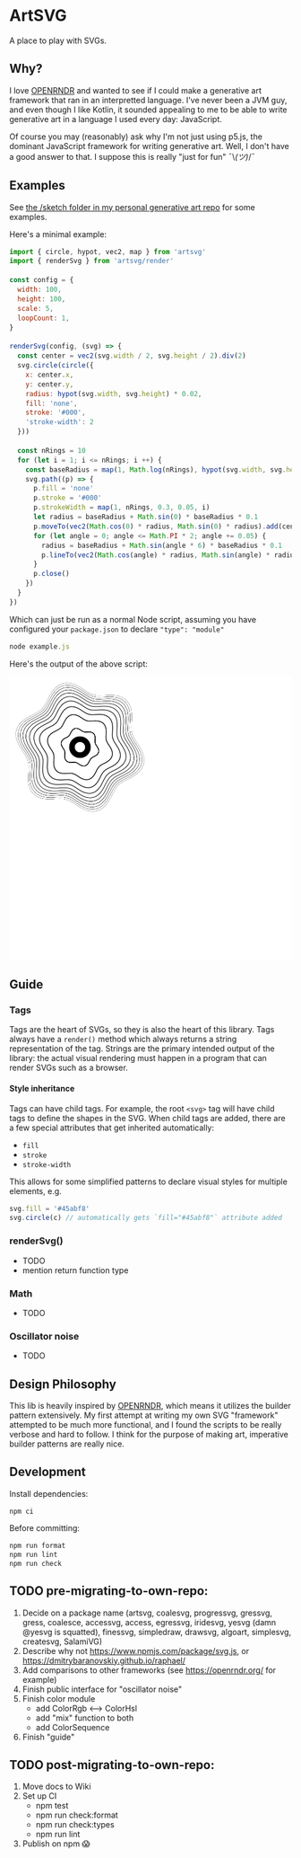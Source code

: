 # ArtSVG

A place to play with SVGs.

## Why? 

I love [OPENRNDR](https://openrndr.org/) and wanted to see if I could make a generative art framework that ran in an interpretted language. I've never been a JVM guy, and even though I like Kotlin, it sounded appealing to me to be able to write generative art in a language I used every day: JavaScript.

Of course you may (reasonably) ask why I'm not just using p5.js, the dominant JavaScript framework for writing generative art. Well, I don't have a good answer to that. I suppose this is really "just for fun" ¯\\_(ツ)_/¯

## Examples

See [the /sketch folder in my personal generative art repo](https://github.com/ericyd/generative-art/tree/ce4536cffea702ccf4050e389c1b9882561732c2/homegrown-svg/sketch) for some examples.

Here's a minimal example:

```js
import { circle, hypot, vec2, map } from 'artsvg'
import { renderSvg } from 'artsvg/render'

const config = {
  width: 100,
  height: 100,
  scale: 5,
  loopCount: 1,
}

renderSvg(config, (svg) => {
  const center = vec2(svg.width / 2, svg.height / 2).div(2)
  svg.circle(circle({
    x: center.x,
    y: center.y,
    radius: hypot(svg.width, svg.height) * 0.02,
    fill: 'none',
    stroke: '#000',
    'stroke-width': 2
  }))

  const nRings = 10
  for (let i = 1; i <= nRings; i ++) {
    const baseRadius = map(1, Math.log(nRings), hypot(svg.width, svg.height) * 0.09, hypot(svg.width, svg.height) * 0.15, Math.log(i))
    svg.path((p) => {
      p.fill = 'none'
      p.stroke = '#000'
      p.strokeWidth = map(1, nRings, 0.3, 0.05, i)
      let radius = baseRadius + Math.sin(0) * baseRadius * 0.1
      p.moveTo(vec2(Math.cos(0) * radius, Math.sin(0) * radius).add(center))
      for (let angle = 0; angle <= Math.PI * 2; angle += 0.05) {
        radius = baseRadius + Math.sin(angle * 6) * baseRadius * 0.1
        p.lineTo(vec2(Math.cos(angle) * radius, Math.sin(angle) * radius).add(center))
      }
      p.close()
    })
  }
})

```

Which can just be run as a normal Node script, assuming you have configured your `package.json` to declare `"type": "module"`

```js
node example.js
```

Here's the output of the above script:

![concentric circles example output](./examples/concentric-circles.svg)

## Guide

### Tags

Tags are the heart of SVGs, so they is also the heart of this library. Tags always have a `render()` method which always returns a string representation of the tag. Strings are the primary intended output of the library: the actual visual rendering must happen in a program that can render SVGs such as a browser.

#### Style inheritance

Tags can have child tags. For example, the root `<svg>` tag will have child tags to define the shapes in the SVG. When child tags are added, there are a few special attributes that get inherited automatically:

* `fill`
* `stroke`
* `stroke-width`

This allows for some simplified patterns to declare visual styles for multiple elements, e.g.

```js
svg.fill = '#45abf8'
svg.circle(c) // automatically gets `fill="#45abf8"` attribute added
```

### renderSvg()

- TODO
- mention return function type

### Math

- TODO

### Oscillator noise

- TODO

## Design Philosophy

This lib is heavily inspired by [OPENRNDR](https://openrndr.org/), which means it utilizes the builder pattern extensively. My first attempt at writing my own SVG "framework" attempted to be much more functional, and I found the scripts to be really verbose and hard to follow. I think for the purpose of making art, imperative builder patterns are really nice.

## Development

Install dependencies:

```shell
npm ci
```

Before committing:

```shell
npm run format
npm run lint
npm run check
```

## TODO pre-migrating-to-own-repo:

1. Decide on a package name (artsvg, coalesvg, progressvg, gressvg, gress, coalesce, accessvg, access, egressvg, iridesvg, yesvg (damn @yesvg is squatted), finessvg, simpledraw, drawsvg, algoart, simplesvg, createsvg, SalamiVG)
2. Describe why not https://www.npmjs.com/package/svg.js, or https://dmitrybaranovskiy.github.io/raphael/
3. Add comparisons to other frameworks (see https://openrndr.org/ for example)
4. Finish public interface for "oscillator noise"
5. Finish color module
    - add ColorRgb <--> ColorHsl
    - add "mix" function to both
    - add ColorSequence
6. Finish "guide"

## TODO post-migrating-to-own-repo:

1. Move docs to Wiki
2. Set up CI
    - npm test
    - npm run check:format
    - npm run check:types
    - npm run lint
3. Publish on npm 😱
